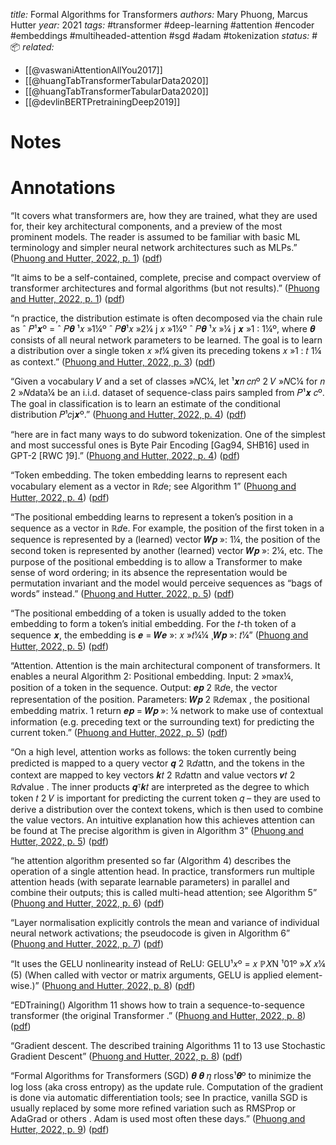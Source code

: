 *title:* Formal Algorithms for Transformers
*authors:* Mary Phuong, Marcus Hutter
*year:* 2021
*tags:* #transformer #deep-learning #attention #encoder #embeddings #multiheaded-attention #sgd #adam #tokenization 
*status:* #📦 
*related:*
- [[@vaswaniAttentionAllYou2017]]
- [[@huangTabTransformerTabularData2020]]
- [[@huangTabTransformerTabularData2020]]
- [[@devlinBERTPretrainingDeep2019]]
# Notes 

# Annotations

“It covers what transformers are, how they are trained, what they are used for, their key architectural components, and a preview of the most prominent models. The reader is assumed to be familiar with basic ML terminology and simpler neural network architectures such as MLPs.” ([Phuong and Hutter, 2022, p. 1](zotero://select/library/items/DYN5Q8UB)) ([pdf](zotero://open-pdf/library/items/9X32MT2H?page=1&annotation=77QFWC4I))

“It aims to be a self-contained, complete, precise and compact overview of transformer architectures and formal algorithms (but not results).” ([Phuong and Hutter, 2022, p. 1](zotero://select/library/items/DYN5Q8UB)) ([pdf](zotero://open-pdf/library/items/9X32MT2H?page=1&annotation=8C5HP6PY))

“n practice, the distribution estimate is often decomposed via the chain rule as ˆ 𝑃¹𝒙º = ˆ 𝑃𝜽 ¹𝑥 »1¼º ˆ 𝑃𝜽¹𝑥 »2¼ j 𝑥 »1¼º ˆ 𝑃𝜽 ¹𝑥 »¼ j 𝒙 »1 : 1¼º, where 𝜽 consists of all neural network parameters to be learned. The goal is to learn a distribution over a single token 𝑥 »𝑡¼ given its preceding tokens 𝑥 »1 : 𝑡 1¼ as context.” ([Phuong and Hutter, 2022, p. 3](zotero://select/library/items/DYN5Q8UB)) ([pdf](zotero://open-pdf/library/items/9X32MT2H?page=3&annotation=7H4SEVMT))

“Given a vocabulary 𝑉 and a set of classes »𝑁C¼, let ¹𝒙𝑛 𝑐𝑛º 2 𝑉 »𝑁C¼ for 𝑛 2 »𝑁data¼ be an i.i.d. dataset of sequence-class pairs sampled from 𝑃¹𝒙 𝑐º. The goal in classification is to learn an estimate of the conditional distribution 𝑃¹𝑐j𝒙º.” ([Phuong and Hutter, 2022, p. 4](zotero://select/library/items/DYN5Q8UB)) ([pdf](zotero://open-pdf/library/items/9X32MT2H?page=4&annotation=46X5JAU9))

“here are in fact many ways to do subword tokenization. One of the simplest and most successful ones is Byte Pair Encoding [Gag94, SHB16] used in GPT-2 [RWC ̧19].” ([Phuong and Hutter, 2022, p. 4](zotero://select/library/items/DYN5Q8UB)) ([pdf](zotero://open-pdf/library/items/9X32MT2H?page=4&annotation=57PTDTJ3))

“Token embedding. The token embedding learns to represent each vocabulary element as a vector in ℝ𝑑e; see Algorithm 1” ([Phuong and Hutter, 2022, p. 4](zotero://select/library/items/DYN5Q8UB)) ([pdf](zotero://open-pdf/library/items/9X32MT2H?page=4&annotation=UC6DXFP7))

“The positional embedding learns to represent a token’s position in a sequence as a vector in ℝ𝑑e. For example, the position of the first token in a sequence is represented by a (learned) vector 𝑾𝒑 »: 1¼, the position of the second token is represented by another (learned) vector 𝑾𝒑 »: 2¼, etc. The purpose of the positional embedding is to allow a Transformer to make sense of word ordering; in its absence the representation would be permutation invariant and the model would perceive sequences as “bags of words” instead.” ([Phuong and Hutter, 2022, p. 5](zotero://select/library/items/DYN5Q8UB)) ([pdf](zotero://open-pdf/library/items/9X32MT2H?page=5&annotation=Q2WE7H5S))

“The positional embedding of a token is usually added to the token embedding to form a token’s initial embedding. For the 𝑡-th token of a sequence 𝒙, the embedding is 𝒆 = 𝑾𝒆 »: 𝑥 »𝑡¼¼ ̧ 𝑾𝒑 »: 𝑡¼” ([Phuong and Hutter, 2022, p. 5](zotero://select/library/items/DYN5Q8UB)) ([pdf](zotero://open-pdf/library/items/9X32MT2H?page=5&annotation=DKMMC563))

“Attention. Attention is the main architectural component of transformers. It enables a neural Algorithm 2: Positional embedding. Input: 2 »max¼, position of a token in the sequence. Output: 𝒆𝒑 2 ℝ𝑑e, the vector representation of the position. Parameters: 𝑾𝒑 2 ℝ𝑑emax , the positional embedding matrix. 1 return 𝒆𝒑 = 𝑾𝒑 »: ¼ network to make use of contextual information (e.g. preceding text or the surrounding text) for predicting the current token.” ([Phuong and Hutter, 2022, p. 5](zotero://select/library/items/DYN5Q8UB)) ([pdf](zotero://open-pdf/library/items/9X32MT2H?page=5&annotation=B84PMF5K))

“On a high level, attention works as follows: the token currently being predicted is mapped to a query vector 𝒒 2 ℝ𝑑attn, and the tokens in the context are mapped to key vectors 𝒌𝑡 2 ℝ𝑑attn and value vectors 𝒗𝑡 2 ℝ𝑑value . The inner products 𝒒ᵀ𝒌𝑡 are interpreted as the degree to which token 𝑡 2 𝑉 is important for predicting the current token 𝑞 – they are used to derive a distribution over the context tokens, which is then used to combine the value vectors. An intuitive explanation how this achieves attention can be found at The precise algorithm is given in Algorithm 3” ([Phuong and Hutter, 2022, p. 5](zotero://select/library/items/DYN5Q8UB)) ([pdf](zotero://open-pdf/library/items/9X32MT2H?page=5&annotation=7SA5TCXB))

“he attention algorithm presented so far (Algorithm 4) describes the operation of a single attention head. In practice, transformers run multiple attention heads (with separate learnable parameters) in parallel and combine their outputs; this is called multi-head attention; see Algorithm 5” ([Phuong and Hutter, 2022, p. 6](zotero://select/library/items/DYN5Q8UB)) ([pdf](zotero://open-pdf/library/items/9X32MT2H?page=6&annotation=GIP6PKMQ))

“Layer normalisation explicitly controls the mean and variance of individual neural network activations; the pseudocode is given in Algorithm 6” ([Phuong and Hutter, 2022, p. 7](zotero://select/library/items/DYN5Q8UB)) ([pdf](zotero://open-pdf/library/items/9X32MT2H?page=7&annotation=8B7ERQGB))

“It uses the GELU nonlinearity instead of ReLU: GELU¹𝑥º = 𝑥 ℙ𝑋N ¹01º »𝑋 𝑥¼ (5) (When called with vector or matrix arguments, GELU is applied element-wise.)” ([Phuong and Hutter, 2022, p. 8](zotero://select/library/items/DYN5Q8UB)) ([pdf](zotero://open-pdf/library/items/9X32MT2H?page=8&annotation=A4VRNZJQ))

“EDTraining() Algorithm 11 shows how to train a sequence-to-sequence transformer (the original Transformer .” ([Phuong and Hutter, 2022, p. 8](zotero://select/library/items/DYN5Q8UB)) ([pdf](zotero://open-pdf/library/items/9X32MT2H?page=8&annotation=AZPM2ABG))

“Gradient descent. The described training Algorithms 11 to 13 use Stochastic Gradient Descent” ([Phuong and Hutter, 2022, p. 8](zotero://select/library/items/DYN5Q8UB)) ([pdf](zotero://open-pdf/library/items/9X32MT2H?page=8&annotation=4CQKYJTC))

“Formal Algorithms for Transformers (SGD) 𝜽 𝜽 𝜂 rloss¹𝜽º to minimize the log loss (aka cross entropy) as the update rule. Computation of the gradient is done via automatic differentiation tools; see  In practice, vanilla SGD is usually replaced by some more refined variation such as RMSProp or AdaGrad or others . Adam  is used most often these days.” ([Phuong and Hutter, 2022, p. 9](zotero://select/library/items/DYN5Q8UB)) ([pdf](zotero://open-pdf/library/items/9X32MT2H?page=9&annotation=NHTHE4DY))